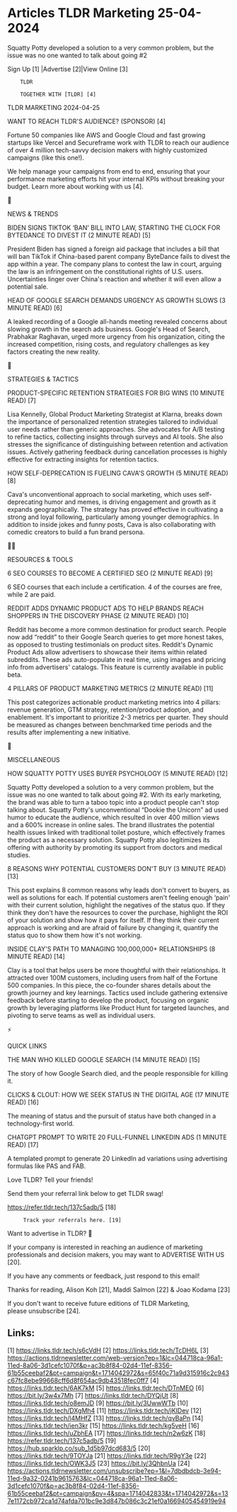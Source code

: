 # Articles TLDR Marketing 25-04-2024

Squatty Potty developed a solution to a very common problem, but the
issue was no one wanted to talk about going #2  

 Sign Up [1] |Advertise [2]|View Online [3] 

		TLDR 

		TOGETHER WITH [TLDR] [4]

TLDR MARKETING 2024-04-25

 WANT TO REACH TLDR'S AUDIENCE? (SPONSOR) [4] 

 Fortune 50 companies like AWS and Google Cloud and fast growing
startups like Vercel and Secureframe work with TLDR to reach our
audience of over 4 million tech-savvy decision makers with highly
customized campaigns (like this one!).

We help manage your campaigns from end to end, ensuring that your
performance marketing efforts hit your internal KPIs without
breaking your budget. Learn more about working with us [4].

📱 

NEWS & TRENDS

 BIDEN SIGNS TIKTOK ‘BAN' BILL INTO LAW, STARTING THE CLOCK FOR
BYTEDANCE TO DIVEST IT (2 MINUTE READ) [5] 

 President Biden has signed a foreign aid package that includes a bill
that will ban TikTok if China-based parent company ByteDance fails to
divest the app within a year. The company plans to contest the law in
court, arguing the law is an infringement on the constitutional rights
of U.S. users. Uncertainties linger over China's reaction and whether
it will even allow a potential sale. 

 HEAD OF GOOGLE SEARCH DEMANDS URGENCY AS GROWTH SLOWS (3 MINUTE READ)
[6] 

 A leaked recording of a Google all-hands meeting revealed concerns
about slowing growth in the search ads business. Google's Head of
Search, Prabhakar Raghavan, urged more urgency from his organization,
citing the increased competition, rising costs, and regulatory
challenges as key factors creating the new reality. 

🚀 

STRATEGIES & TACTICS

 PRODUCT-SPECIFIC RETENTION STRATEGIES FOR BIG WINS (10 MINUTE READ)
[7] 

 Lisa Kennelly, Global Product Marketing Strategist at Klarna, breaks
down the importance of personalized retention strategies tailored to
individual user needs rather than generic approaches. She advocates
for A/B testing to refine tactics, collecting insights through surveys
and AI tools. She also stresses the significance of distinguishing
between retention and activation issues. Actively gathering feedback
during cancellation processes is highly effective for extracting
insights for retention tactics. 

 HOW SELF-DEPRECATION IS FUELING CAVA'S GROWTH (5 MINUTE READ) [8] 

 Cava's unconventional approach to social marketing, which uses
self-deprecating humor and memes, is driving engagement and growth as
it expands geographically. The strategy has proved effective in
cultivating a strong and loyal following, particularly among younger
demographics. In addition to inside jokes and funny posts, Cava is
also collaborating with comedic creators to build a fun brand persona.


🧑‍💻 

RESOURCES & TOOLS

 6 SEO COURSES TO BECOME A CERTIFIED SEO (2 MINUTE READ) [9] 

 6 SEO courses that each include a certification. 4 of the courses are
free, while 2 are paid. 

 REDDIT ADDS DYNAMIC PRODUCT ADS TO HELP BRANDS REACH SHOPPERS IN THE
DISCOVERY PHASE (2 MINUTE READ) [10] 

 Reddit has become a more common destination for product search.
People now add “reddit” to their Google Search queries to get more
honest takes, as opposed to trusting testimonials on product sites.
Reddit's Dynamic Product Ads allow advertisers to showcase their items
within related subreddits. These ads auto-populate in real time, using
images and pricing info from advertisers' catalogs. This feature is
currently available in public beta. 

 4 PILLARS OF PRODUCT MARKETING METRICS (2 MINUTE READ) [11] 

 This post categorizes actionable product marketing metrics into 4
pillars: revenue generation, GTM strategy, retention/product adoption,
and enablement. It's important to prioritize 2-3 metrics per quarter.
They should be measured as changes between benchmarked time periods
and the results after implementing a new initiative. 

🎁 

MISCELLANEOUS

 HOW SQUATTY POTTY USES BUYER PSYCHOLOGY (5 MINUTE READ) [12] 

 Squatty Potty developed a solution to a very common problem, but the
issue was no one wanted to talk about going #2. With its early
marketing, the brand was able to turn a taboo topic into a product
people can't stop talking about. Squatty Potty's unconventional
“Dookie the Unicorn” ad used humor to educate the audience, which
resulted in over 400 million views and a 600% increase in online
sales. The brand illustrates the potential health issues linked with
traditional toilet posture, which effectively frames the product as a
necessary solution. Squatty Potty also legitimizes its offering with
authority by promoting its support from doctors and medical studies. 

 8 REASONS WHY POTENTIAL CUSTOMERS DON'T BUY (3 MINUTE READ) [13] 

 This post explains 8 common reasons why leads don't convert to
buyers, as well as solutions for each. If potential customers aren't
feeling enough ‘pain' with their current solution, highlight the
negatives of the status quo. If they think they don't have the
resources to cover the purchase, highlight the ROI of your solution
and show how it pays for itself. If they think their current approach
is working and are afraid of failure by changing it, quantify the
status quo to show them how it's not working. 

 INSIDE CLAY'S PATH TO MANAGING 100,000,000+ RELATIONSHIPS (8 MINUTE
READ) [14] 

 Clay is a tool that helps users be more thoughtful with their
relationships. It attracted over 100M customers, including users from
half of the Fortune 500 companies. In this piece, the co-founder
shares details about the growth journey and key learnings. Tactics
used include gathering extensive feedback before starting to develop
the product, focusing on organic growth by leveraging platforms like
Product Hunt for targeted launches, and pivoting to serve teams as
well as individual users. 

⚡ 

QUICK LINKS

 THE MAN WHO KILLED GOOGLE SEARCH (14 MINUTE READ) [15] 

 The story of how Google Search died, and the people responsible for
killing it. 

 CLICKS & CLOUT: HOW WE SEEK STATUS IN THE DIGITAL AGE (17 MINUTE
READ) [16] 

 The meaning of status and the pursuit of status have both changed in
a technology-first world. 

 CHATGPT PROMPT TO WRITE 20 FULL-FUNNEL LINKEDIN ADS (1 MINUTE READ)
[17] 

 A templated prompt to generate 20 LinkedIn ad variations using
advertising formulas like PAS and FAB. 

Love TLDR? Tell your friends!

 Send them your referral link below to get TLDR swag! 

 https://refer.tldr.tech/137c5adb/5 [18] 

		 Track your referrals here. [19] 

Want to advertise in TLDR? 📰

 If your company is interested in reaching an audience of marketing
professionals and decision makers, you may want to ADVERTISE WITH US
[20]. 

 If you have any comments or feedback, just respond to this email! 

Thanks for reading, 
Alison Koh [21], Maddi Salmon [22] & Joao Kodama [23] 

If you don't want to receive future editions of TLDR Marketing,
please unsubscribe [24]. 

 

Links:
------
[1] https://links.tldr.tech/s6cVdH
[2] https://links.tldr.tech/TcDH6L
[3] https://actions.tldrnewsletter.com/web-version?ep=1&lc=044718ca-96a1-11ed-8a06-3d1cefc1070f&p=ac3b8f84-02d4-11ef-8356-61b55ceebaf2&pt=campaign&t=1714042972&s=65f40c71a9d315916c2c943c67fc8ebe99668cff6d8f654ac9db43518fec0ff7
[4] https://links.tldr.tech/6AK7kM
[5] https://links.tldr.tech/DTnMEO
[6] https://bit.ly/3w4x7Mh
[7] https://links.tldr.tech/DYQjUt
[8] https://links.tldr.tech/o8emJD
[9] https://bit.ly/3UwwWTb
[10] https://links.tldr.tech/DXgMh4
[11] https://links.tldr.tech/jKIDev
[12] https://links.tldr.tech/l4MHfZ
[13] https://links.tldr.tech/qvBaPn
[14] https://links.tldr.tech/ien3kr
[15] https://links.tldr.tech/kg5veH
[16] https://links.tldr.tech/uZbhEA
[17] https://links.tldr.tech/n2w6zK
[18] https://refer.tldr.tech/137c5adb/5
[19] https://hub.sparklp.co/sub_1d5b97dcd683/5
[20] https://links.tldr.tech/9TOYJa
[21] https://links.tldr.tech/R9gY3e
[22] https://links.tldr.tech/OWK3J5
[23] https://bit.ly/3QhbnUa
[24] https://actions.tldrnewsletter.com/unsubscribe?ep=1&l=7dbdbdcb-3e94-11ed-9a32-0241b9615763&lc=044718ca-96a1-11ed-8a06-3d1cefc1070f&p=ac3b8f84-02d4-11ef-8356-61b55ceebaf2&pt=campaign&pv=4&spa=1714042833&t=1714042972&s=137e1172cb972ca1d74afda701bc9e3d847b086c3c21ef0a1669405454919e94